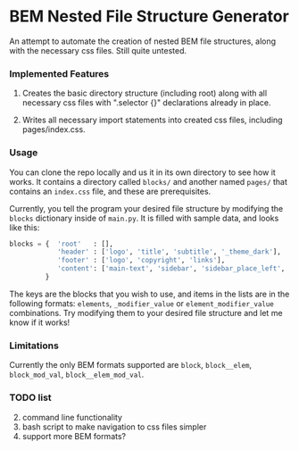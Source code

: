 # BEM Nested File Structure Generator

An attempt to automate the creation of nested BEM file structures, along with the necessary css files.  Still quite untested.  

### Implemented Features

 1. Creates the basic directory structure (including root) along with all necessary css files with ".selector {}" declarations already in place.

 2. Writes all necessary import statements into created css files, including pages/index.css.

### Usage

You can clone the repo locally and us it in its own directory to see how it works.  It contains a directory called `blocks/` and another named `pages/` that contains an `index.css` file, and these are prerequisites.

Currently, you tell the program your desired file structure by modifying the `blocks` dictionary inside of `main.py`.   It is filled with sample data, and looks like this:

```Python
blocks = {  'root'   : [],
            'header' : ['logo', 'title', 'subtitle', '_theme_dark'],
            'footer' : ['logo', 'copyright', 'links'],
            'content': ['main-text', 'sidebar', 'sidebar_place_left', 'sidebar_place_right'],   
         }
```

The keys are the blocks that you wish to use, and items in the lists are in the following formats: `elements`, `_modifier_value` or `element_modifier_value` combinations.  Try modifying them to your desired file structure and let me know if it works!

### Limitations

Currently the only BEM formats supported are `block`, `block__elem`, `block_mod_val`, `block__elem_mod_val`.

### TODO list

2. command line functionality
3. bash script to make navigation to css files simpler
4. support more BEM formats? 
